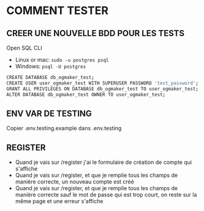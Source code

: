 # COMMENT TESTER 

## CREER UNE NOUVELLE BDD POUR LES TESTS

Open SQL CLI

- Linux or mac: `sudo -u postgres psql`
- Windows: `psql -U postgres`

```bash
CREATE DATABASE db_ogmaker_test;
CREATE USER user_ogmaker_test WITH SUPERUSER PASSWORD 'test_password';
GRANT ALL PRIVILEGES ON DATABASE db_ogmaker_test TO user_ogmaker_test;
ALTER DATABASE db_ogmaker_test OWNER TO user_ogmaker_test;

```

## ENV VAR DE TESTING

Copier .env.testing.example dans .env.testing

## REGISTER

- Quand je vais sur /register j'ai le formulaire de création de compte qui s'affiche
- Quand je vais sur /register, et que je remplie tous les champs de manière correcte, un nouveau compte est créé
- Quand je vais sur /register, et que je remplie tous les champs de manière correcte sauf le mot de passe qui est trop court, on reste sur la même page et une erreur s'affiche